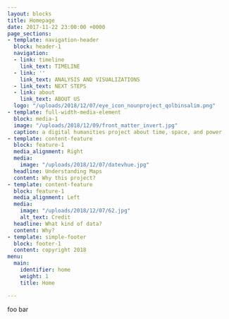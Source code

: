 ```yaml
---
layout: blocks
title: Homepage
date: 2017-11-22 23:00:00 +0000
page_sections:
- template: navigation-header
  block: header-1
  navigation:
  - link: timeline
    link_text: TIMELINE
  - link: ''
    link_text: ANALYSIS AND VISUALIZATIONS
  - link_text: NEXT STEPS
  - link: about
    link_text: ABOUT US
  logo: "/uploads/2018/12/07/eye_icon_nounproject_qolbinsalim.png"
- template: full-width-media-element
  block: media-1
  image: "/uploads/2018/12/09/front_matter_invert.jpg"
  caption: a digital humanities project about time, space, and power
- template: content-feature
  block: feature-1
  media_alignment: Right
  media:
    image: "/uploads/2018/12/07/datevhue.jpg"
  headline: Understanding Maps
  content: Why this project?
- template: content-feature
  block: feature-1
  media_alignment: Left
  media:
    image: "/uploads/2018/12/07/62.jpg"
    alt_text: Credit
  headline: What kind of data?
  content: Why?
- template: simple-footer
  block: footer-1
  content: copyright 2018
menu:
  main:
    identifier: home
    weight: 1
    title: Home

---
```

foo bar